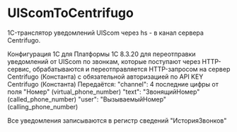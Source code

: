 # UIScomToCentrifugo
1C-транслятор уведомлений UIScom через hs - в канал сервера Centrifugo.

Конфигурация 1C для Платформы 1С 8.3.20 для переотправки уведомлений от UIScom
по звонкам, которые поступают через HTTP-сервис, обрабатываются
и переотправляется HTTP-запросом на сервер Centrifugo (Константа)
с обязательной авторизацией по API KEY Centrifugo (Константа)
Передаётся:
	"channel": 4 последние цифры от поля "Номер" (virtual_phone_number)
	"text": "ЗвонящийНомер" (called_phone_number) 
	"user": "ВызываемыйНомер" (calling_phone_number)

Все уведомления записываются в регистр сведений "ИсторияЗвонков"
